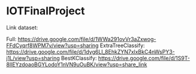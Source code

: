 # IOTFinalProject
Link dataset:

  Full: https://drive.google.com/file/d/1WWa291ovVr3aZxwog-FFdCyqrf8WPM7v/view?usp=sharing
  ExtraTreeClassify: https://drive.google.com/file/d/1dyg6LI_8EhkZYN7xlxBkC4nWsPY3-j1L/view?usp=sharing
  BestKClassify: https://drive.google.com/file/d/1S9T-8lIEYzdoaoBGYLodoY1nVN9uOuBK/view?usp=share_link
